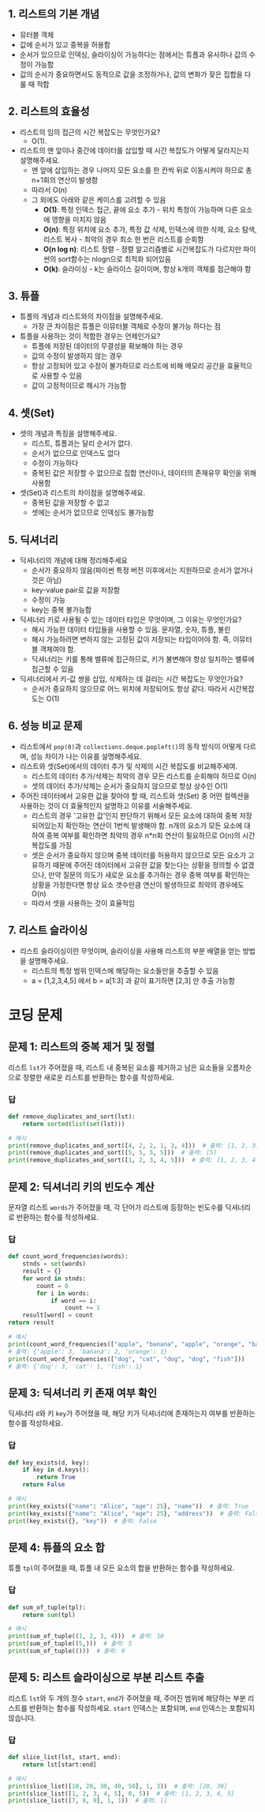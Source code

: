 
## 1. 리스트의 기본 개념
- 뮤터블 객체
- 값에 순서가 있고 중복을 허용함
- 순서가 있으므로 인덱싱, 슬라이싱이 가능하다는 점에서는 튜플과 유사하나 값의 수정이 가능함
- 값의 순서가 중요하면서도 동적으로 값을 조정하거나, 값의 변화가 잦은 집합을 다룰 때 적합
 
## 2. 리스트의 효율성
- 리스트의 임의 접근의 시간 복잡도는 무엇인가요?
	- O(1).
- 리스트의 맨 앞이나 중간에 데이터를 삽입할 때 시간 복잡도가 어떻게 달라지는지 설명해주세요.
	- 맨 앞에 삽입하는 경우 나머지 모든 요소를 한 칸씩 뒤로 이동시켜야 하므로 총 n+1회의 연산이 발생함
	- 따라서 O(n)
	- 그 외에도 아래와 같은 케이스를 고려할 수 있음
		- **O(1)**: 특정 인덱스 접근, 끝에 요소 추가 - 위치 특정이 가능하며 다른 요소에 영향을 미치지 않음
		- **O(n)**: 특정 위치에 요소 추가, 특정 값 삭제, 인덱스에 의한 삭제, 요소 탐색, 리스트 복사 - 최악의 경우 최소 한 번은 리스트를 순회함
		- **O(n log n)**: 리스트 정렬 - 정렬 알고리즘별로 시간복잡도가 다르지만 파이썬의 sort함수는 nlogn으로 최적화 되어있음
		- **O(k)**: 슬라이싱 - k는 슬라이스 길이이며, 항상 k개의 객체를 접근해야 함 
## 3. 튜플
- 튜플의 개념과 리스트와의 차이점을 설명해주세요.
	- 가장 큰 차이점은 튜플은 이뮤터블 객체로 수정이 불가능 하다는 점
- 튜플을 사용하는 것이 적합한 경우는 언제인가요?
	- 튜플에 저장된 데이터의 무결성을 확보해야 하는 경우
	- 값의 수정이 발생하지 않는 경우
	- 항상 고정되어 있고 수정이 불가하므로 리스트에 비해 메모리 공간을 효율적으로 사용할 수 있음
	- 값이 고정적이므로 해시가 가능함

## 4. 셋(Set)
- 셋의 개념과 특징을 설명해주세요.
	- 리스트, 튜플과는 달리 순서가 없다.
	- 순서가 없으므로 인덱스도 없다
	- 수정이 가능하다
	- 중복된 값은 저장할 수 없으므로 집합 연산이나, 데이터의 존재유무 확인을 위해 사용함
- 셋(Set)과 리스트의 차이점을 설명해주세요.
	- 중복된 값을 저장할 수 없고
	- 셋에는 순서가 없으므로 인덱싱도 불가능함

## 5. 딕셔너리
- 딕셔너리의 개념에 대해 정리해주세요
	- 순서가 중요하지 않음(파이썬 특정 버전 이후에서는 지원하므로 순서가 없거나 것은 아님)
	- key-value pair로 값을 저장함
	- 수정이 가능
	- key는 중복 불가능함
- 딕셔너리 키로 사용될 수 있는 데이터 타입은 무엇이며, 그 이유는 무엇인가요?
	- 해시 가능한 데이터 타입들을 사용할 수 있음. 문자열, 숫자, 튜플, 불린
	- 해시 가능하려면 변하지 않는 고정된 값이 저장되는 타입이어야 함. 즉, 이뮤터블 객체여야 함.
	- 딕셔너리는 키를 통해 밸류에 접근하므로, 키가 불변해야 항상 일치하는 밸류에 접근할 수 있음
- 딕셔너리에서 키-값 쌍을 삽입, 삭제하는 데 걸리는 시간 복잡도는 무엇인가요?
	- 순서가 중요하지 않으므로 어느 위치에 저장되어도 항상 같다. 따라서 시간복잡도는 O(1)

## 6. 성능 비교 문제
- 리스트에서 `pop(0)`과 `collections.deque.popleft()`의 동작 방식이 어떻게 다르며, 성능 차이가 나는 이유를 설명해주세요.
- 리스트와 셋(Set)에서의 데이터 추가 및 삭제의 시간 복잡도를 비교해주세여.
	- 리스트의 데이터 추가/삭제는 최악의 경우 모든 리스트를 순회해야 하므로 O(n)
	- 셋의 데이터 추가/삭제는 순서가 중요하지 않으므로 항상 상수인 O(1)
- 주어진 데이터에서 고유한 값을 찾아야 할 때, 리스트와 셋(Set) 중 어떤 컬렉션을 사용하는 것이 더 효율적인지 설명하고 이유를 서술해주세요.
	- 리스트의 경우 '고유한 값'인지 판단하기 위해서 모든 요소에 대하여 중복 저장 되어있는지 확인하는 연산이 1번씩 발생해야 함. n개의 요소가 모든 요소에 대하여 중복 여부를 확인하면 최악의 경우 n\*n회 연산이 필요하므로 O(n)의 시간복잡도를 가짐
	- 셋은 순서가 중요하지 않으며 중복 데이터를 허용하지 않으므로 모든 요소가 고유하기 때문에 주어진 데이터에서 고유한 값을 찾는다는 상황을 정의할 수 없겠으나, 만약 질문의 의도가 새로운 요소를 추가하는 경우 중복 여부를 확인하는 상황을 가정한다면 항상 요소 갯수만큼 연산이 발생하므로 최악의 경우에도 O(n)
	- 따라서 셋을 사용하는 것이 효율적임
## 7. 리스트 슬라이싱
- 리스트 슬라이싱이란 무엇이며, 슬라이싱을 사용해 리스트의 부분 배열을 얻는 방법을 설명해주세요.
	- 리스트의 특정 범위 인덱스에 해당하는 요소들만을 추출할 수 있음
	- a = [1,2,3,4,5] 에서 b = a[1:3] 과 같이 표기하면 [2,3] 만 추출 가능함

# 코딩 문제

## 문제 1: 리스트의 중복 제거 및 정렬
리스트 `lst`가 주어졌을 때, 리스트 내 중복된 요소를 제거하고 남은 요소들을 오름차순으로 정렬한 새로운 리스트를 반환하는 함수를 작성하세요.

### 답
```python
def remove_duplicates_and_sort(lst):
	return sorted(list(set(lst)))

# 예시
print(remove_duplicates_and_sort([4, 2, 2, 1, 3, 4]))  # 출력: [1, 2, 3, 4]
print(remove_duplicates_and_sort([5, 5, 5, 5]))  # 출력: [5]
print(remove_duplicates_and_sort([1, 2, 3, 4, 5]))  # 출력: [1, 2, 3, 4, 5]
```

## 문제 2: 딕셔너리 키의 빈도수 계산
문자열 리스트 `words`가 주어졌을 때, 각 단어가 리스트에 등장하는 빈도수를 딕셔너리로 반환하는 함수를 작성하세요.

### 답
```python
def count_word_frequencies(words):
	stnds = set(words)
	result = {}
	for word in stnds:
		count = 0
		for i in words:
			if word == i:
				count += 1
	result[word] = count
return result

# 예시
print(count_word_frequencies(["apple", "banana", "apple", "orange", "banana", "apple"]))  
# 출력: {'apple': 3, 'banana': 2, 'orange': 1}
print(count_word_frequencies(["dog", "cat", "dog", "dog", "fish"]))  
# 출력: {'dog': 3, 'cat': 1, 'fish': 1}
```

## 문제 3: 딕셔너리 키 존재 여부 확인
딕셔너리 `d`와 키 `key`가 주어졌을 때, 해당 키가 딕셔너리에 존재하는지 여부를 반환하는 함수를 작성하세요.

### 답
```python
def key_exists(d, key):
	if key in d.keys():
		return True
	return False

# 예시
print(key_exists({"name": "Alice", "age": 25}, "name"))  # 출력: True
print(key_exists({"name": "Alice", "age": 25}, "address"))  # 출력: False
print(key_exists({}, "key"))  # 출력: False
```

## 문제 4: 튜플의 요소 합
튜플 `tpl`이 주어졌을 때, 튜플 내 모든 요소의 합을 반환하는 함수를 작성하세요.

### 답
```python
def sum_of_tuple(tpl):
    return sum(tpl)

# 예시
print(sum_of_tuple((1, 2, 3, 4)))  # 출력: 10
print(sum_of_tuple((5,)))  # 출력: 5
print(sum_of_tuple(()))  # 출력: 0
```

## 문제 5: 리스트 슬라이싱으로 부분 리스트 추출
리스트 `lst`와 두 개의 정수 `start`, `end`가 주어졌을 때, 주어진 범위에 해당하는 부분 리스트를 반환하는 함수를 작성하세요. `start` 인덱스는 포함되며, `end` 인덱스는 포함되지 않습니다.

### 답
```python
def slice_list(lst, start, end):
    return lst[start:end]

# 예시
print(slice_list([10, 20, 30, 40, 50], 1, 3))  # 출력: [20, 30]
print(slice_list([1, 2, 3, 4, 5], 0, 5))  # 출력: [1, 2, 3, 4, 5]
print(slice_list([7, 8, 9], 1, 1))  # 출력: []
```
